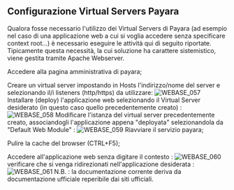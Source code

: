 ## Configurazione Virtual Servers Payara

Qualora fosse necessario l'utilizzo dei Virtual Servers di Payara (ad esempio nel caso di una applicazione web a cui si voglia accedere senza specificare context root...) è necessario eseguire le attività qui di seguito riportate.
Tipicamente questa necessità, la cui soluzione ha carattere sistemistico, viene gestita tramite Apache Webserver.


Accedere alla pagina amministrativa di payara;

Creare un virtual server impostando in Hosts l'indirizzo/nome del server e selezionando il/i listeners (http/https) da utilizzare:
![WEBASE_057](http://doc.smeup.com/immagini/WEBASE_014/WEBASE_057.png)
Installare (deploy) l'applicazione web selezionando il Virtual Server desiderato (in questo caso quello precedentemente creato) : 
![WEBASE_058](http://doc.smeup.com/immagini/WEBASE_014/WEBASE_058.png)
Modificare l'istanza del virtual server precedentemente creato, associandogli l'applicazione appena "deployata" selezionandola da "Default Web Module" : 
![WEBASE_059](http://doc.smeup.com/immagini/WEBASE_014/WEBASE_059.png)
Riavviare il servizio payara;

Pulire la cache del browser (CTRL+F5);

Accedere all'applicazione web senza digitare il contesto : 
![WEBASE_060](http://doc.smeup.com/immagini/WEBASE_014/WEBASE_060.png)
verificare che si venga ridirezionati nell'applicazione desiderata : 
![WEBASE_061](http://doc.smeup.com/immagini/WEBASE_014/WEBASE_061.png)
N.B. : la documentazione corrente deriva da documentazione ufficiale reperibile dai siti ufficiali.

